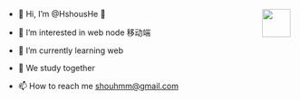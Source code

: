 - 👋 Hi, I’m @HshousHe 👋 <img src="https://cdn.jsdelivr.net/gh/sy-records/staticfile@master/images/202007/huaji.gif" align="right" height="50" />

- 👀 I’m interested in web node 移动端
- 🌱 I’m currently learning web
- 💞️ We study together
- 📫 How to reach me shouhmm@gmail.com

<!---
HshousHe/HshousHe is a ✨ special ✨ repository because its `README.md` (this file) appears on your GitHub profile.
You can click the Preview link to take a look at your changes.
--->

